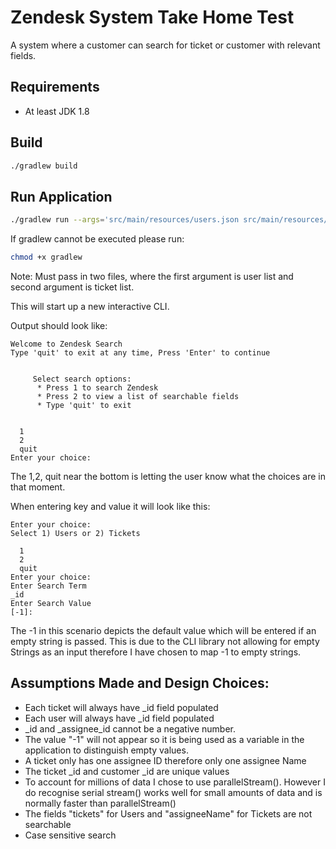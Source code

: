 # Zendesk System Take Home Test

A system where a customer can search for ticket or customer with relevant fields.

## Requirements
- At least JDK 1.8

## Build

```bash
./gradlew build
```

## Run Application

```bash
./gradlew run --args='src/main/resources/users.json src/main/resources/tickets.json'
```
If gradlew cannot be executed please run:
```bash
chmod +x gradlew
```
Note: Must pass in two files, where the first argument is user list and second argument is ticket list.

This will start up a new interactive CLI.

Output should look like:
```
Welcome to Zendesk Search
Type 'quit' to exit at any time, Press 'Enter' to continue


	 Select search options:
	  * Press 1 to search Zendesk
	  * Press 2 to view a list of searchable fields
	  * Type 'quit' to exit


  1
  2
  quit
Enter your choice:
```
The 1,2, quit near the bottom is letting the user know what the choices are in that moment.

When entering key and value it will look like this:
```
Enter your choice:
Select 1) Users or 2) Tickets

  1
  2
  quit
Enter your choice:
Enter Search Term 
_id
Enter Search Value 
[-1]:

```
The -1 in this scenario depicts the default value which will be entered if an empty string is passed.
This is due to the CLI library not allowing for empty Strings as an input therefore I have chosen to map -1 to empty strings.

## Assumptions Made and Design Choices:
- Each ticket will always have _id field populated
- Each user will always have _id field populated
- _id and _assignee_id cannot be a negative number.
- The value "-1" will not appear so it is being used as a variable in the application to distinguish empty values.
- A ticket only has one assignee ID therefore only one assignee Name
- The ticket _id and customer _id are unique values
- To account for millions of data I chose to use parallelStream(). However I do recognise serial stream() works well for small amounts of data and is normally faster than parallelStream()
- The fields "tickets" for Users and "assigneeName" for Tickets are not searchable
- Case sensitive search
